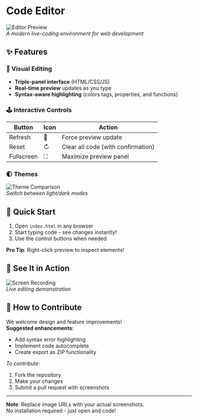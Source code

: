 # Code Editor

![Editor Preview](https://i.imgur.com/editor-screenshot.png)  
*A modern live-coding environment for web development*

## ✨ Features

### 🎨 Visual Editing
- **Triple-panel interface** (HTML/CSS/JS)
- **Real-time preview** updates as you type
- **Syntax-aware highlighting** (colors tags, properties, and functions)

### 🕹️ Interactive Controls
| Button | Icon | Action |
|--------|------|--------|
| Refresh | 🔄 | Force preview update |
| Reset | ↻ | Clear all code (with confirmation) |
| Fullscreen | ⛶ | Maximize preview panel |

### 🌓 Themes
![Theme Comparison](https://i.imgur.com/theme-comparison.png)  
*Switch between light/dark modes*

## 🚀 Quick Start
1. Open `index.html` in any browser
2. Start typing code - see changes instantly!
3. Use the control buttons when needed

**Pro Tip**: Right-click preview to inspect elements!

## 📸 See It in Action
![Screen Recording](https://i.imgur.com/editor-demo.gif)  
*Live editing demonstration*

## 🤝 How to Contribute
We welcome design and feature improvements!  
**Suggested enhancements**:
- Add syntax error highlighting
- Implement code autocomplete
- Create export as ZIP functionality

*To contribute*:  
1. Fork the repository  
2. Make your changes  
3. Submit a pull request with screenshots

---

**Note**: Replace image URLs with your actual screenshots.  
No installation required - just open and code!